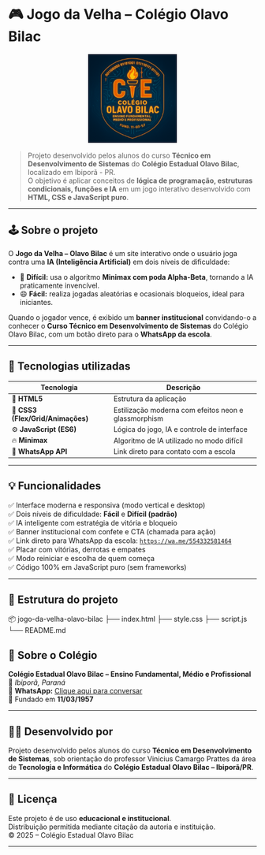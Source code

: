 # 🎮 Jogo da Velha – Colégio Olavo Bilac

<p align="center">
  <img src="Bilac.png" alt="Colégio Olavo Bilac" width="180"/>
</p>

> Projeto desenvolvido pelos alunos do curso **Técnico em Desenvolvimento de Sistemas** do **Colégio Estadual Olavo Bilac**, localizado em Ibiporã - PR.  
> O objetivo é aplicar conceitos de **lógica de programação, estruturas condicionais, funções e IA** em um jogo interativo desenvolvido com **HTML, CSS e JavaScript puro**.

---

## 🕹️ Sobre o projeto

O **Jogo da Velha – Olavo Bilac** é um site interativo onde o usuário joga contra uma **IA (Inteligência Artificial)** em dois níveis de dificuldade:

- 🧠 **Difícil:** usa o algoritmo **Minimax com poda Alpha-Beta**, tornando a IA praticamente invencível.  
- 😄 **Fácil:** realiza jogadas aleatórias e ocasionais bloqueios, ideal para iniciantes.

Quando o jogador vence, é exibido um **banner institucional** convidando-o a conhecer o **Curso Técnico em Desenvolvimento de Sistemas** do Colégio Olavo Bilac, com um botão direto para o **WhatsApp da escola**.

---

## 🚀 Tecnologias utilizadas

| Tecnologia | Descrição |
|-------------|------------|
| 🧩 **HTML5** | Estrutura da aplicação |
| 🎨 **CSS3 (Flex/Grid/Animações)** | Estilização moderna com efeitos neon e glassmorphism |
| ⚙️ **JavaScript (ES6)** | Lógica do jogo, IA e controle de interface |
| 🔥 **Minimax** | Algoritmo de IA utilizado no modo difícil |
| 💬 **WhatsApp API** | Link direto para contato com a escola |

---

## 💡 Funcionalidades

✅ Interface moderna e responsiva (modo vertical e desktop)  
✅ Dois níveis de dificuldade: **Fácil** e **Difícil (padrão)**  
✅ IA inteligente com estratégia de vitória e bloqueio  
✅ Banner institucional com confete e CTA (chamada para ação)  
✅ Link direto para WhatsApp da escola: [`https://wa.me/554332581464`](https://wa.me/554332581464)  
✅ Placar com vitórias, derrotas e empates  
✅ Modo reiniciar e escolha de quem começa  
✅ Código 100% em JavaScript puro (sem frameworks)

---

## 🧩 Estrutura do projeto
📦 jogo-da-velha-olavo-bilac
├── index.html
├── style.css
├── script.js 
└── README.md


## 🏫 Sobre o Colégio

**Colégio Estadual Olavo Bilac – Ensino Fundamental, Médio e Profissional**  
📍 *Ibiporã, Paraná*  
💬 **WhatsApp:** [Clique aqui para conversar](https://wa.me/554332581464?text=Olá!%20Gostaria%20de%20saber%20mais%20sobre%20o%20Curso%20Técnico%20em%20Desenvolvimento%20de%20Sistemas%20do%20Colégio%20Olavo%20Bilac.)  
📅 Fundado em **11/03/1957**

---

## 👨‍💻 Desenvolvido por

Projeto desenvolvido pelos alunos do curso **Técnico em Desenvolvimento de Sistemas**, sob orientação do professor Vinicius Camargo Prattes da área de **Tecnologia e Informática** do **Colégio Estadual Olavo Bilac – Ibiporã/PR**.

---

## 📜 Licença

Este projeto é de uso **educacional e institucional**.  
Distribuição permitida mediante citação da autoria e instituição.  
© 2025 – Colégio Estadual Olavo Bilac

---
